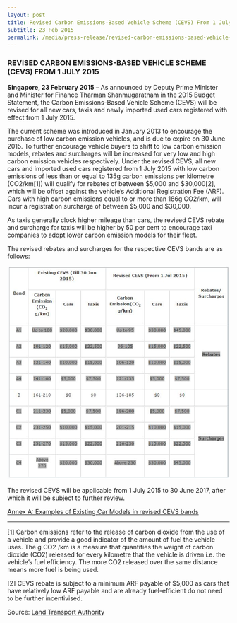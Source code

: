 ```yaml
---
layout: post
title: Revised Carbon Emissions-Based Vehicle Scheme (CEVS) From 1 July 2015
subtitle: 23 Feb 2015
permalink: /media/press-release/revised-carbon-emissions-based-vehicle-scheme-(cevs)-from-1-july-2015
---
```


### REVISED CARBON EMISSIONS-BASED VEHICLE SCHEME (CEVS) FROM 1 JULY 2015

**Singapore, 23 February 2015** – As announced by Deputy Prime Minister and Minister for Finance Tharman Shanmugaratnam in the 2015 Budget Statement, the Carbon Emissions-Based Vehicle Scheme (CEVS) will be revised for all new cars, taxis and newly imported used cars registered with effect from 1 July 2015.

The current scheme was introduced in January 2013 to encourage the purchase of low carbon emission vehicles, and is due to expire on 30 June 2015. To further encourage vehicle buyers to shift to low carbon emission models, rebates and surcharges will be increased for very low and high carbon emission vehicles respectively. Under the revised CEVS, all new cars and imported used cars registered from 1 July 2015 with low carbon emissions of less than or equal to 135g carbon emissions per kilometre (CO2/km[1]) will qualify for rebates of between $5,000 and $30,000[2], which will be offset against the vehicle’s Additional Registration Fee (ARF). Cars with high carbon emissions equal to or more than 186g CO2/km, will incur a registration surcharge of between $5,000 and $30,000.

As taxis generally clock higher mileage than cars, the revised CEVS rebate and surcharge for taxis will be higher by 50 per cent to encourage taxi companies to adopt lower carbon emission models for their fleet.

The revised rebates and surcharges for the respective CEVS bands are as follows:

<a href="/images/revisedcevs.jpg" target="_blank"> ![Revised CEVS Table](/images/revisedcevs.jpg "Revised CEVS Table")</a>

The revised CEVS will be applicable from 1 July 2015 to 30 June 2017, after which it will be subject to further review.

[<a href="/docs/default-source/news-documents/cevs_revised_bands_eg_car_models_annex_a.pdf" target="_blank">Annex A:  Examples of Existing Car Models in revised CEVS bands</a>](/docs/default-source/news-documents/cevs_revised_bands_eg_car_models_annex_a.pdf)

********** 

[1] Carbon emissions refer to the release of carbon dioxide from the use of a vehicle and provide a good indicator of the amount of fuel the vehicle uses. The g CO2 /km is a measure that quantifies the weight of carbon dioxide (CO2) released for every kilometre that the vehicle is driven i.e. the vehicle’s fuel efficiency. The more CO2 released over the same distance means more fuel is being used.

[2] CEVS rebate is subject to a minimum ARF payable of $5,000 as cars that have relatively low ARF payable and are already fuel-efficient do not need to be further incentivised.

Source: [<a href="http://www.lta.gov.sg/apps/news/page.aspx?c=2&id=8aa03b88-409f-4852-b2df-09077e101468" target="_blank">Land Transport Authority</a>](http://www.lta.gov.sg/apps/news/page.aspx?c=2&id=8aa03b88-409f-4852-b2df-09077e101468)